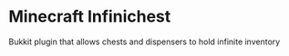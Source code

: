 Minecraft Infinichest
==================================

Bukkit plugin that allows chests and dispensers to hold infinite inventory
